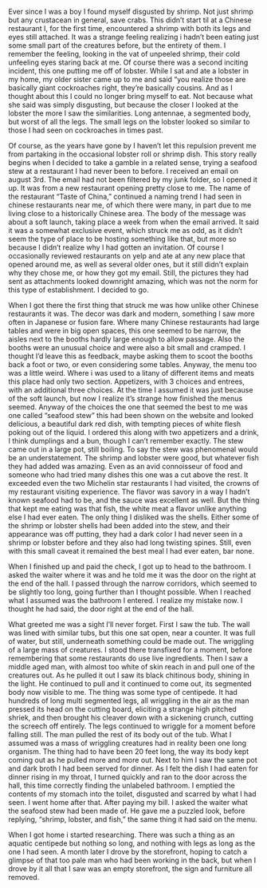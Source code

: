 Ever since I was a boy I found myself disgusted by shrimp.  Not just shrimp but any crustacean in general, save crabs. This didn’t start til at a Chinese restaurant I, for the first time, encountered a shrimp with both its legs and eyes still attached. It was a strange feeling realizing i hadn’t been eating just some small part of the creatures before, but the entirety of them. I remember the feeling, looking in the vat of unpeeled shrimp, their cold unfeeling eyes staring back at me. Of course there was a second inciting incident, this one putting me off of lobster. While I sat and ate a lobster in my home, my older sister came up to me and said “you realize those are basically giant cockroaches right, they’re basically cousins. And as I thought about this I could no longer bring myself to eat. Not because what she said was simply disgusting, but because the closer I looked at the lobster the more I saw the similarities. Long antennae, a segmented body, but worst of all the legs. The small legs on the lobster looked so similar to those I had seen on cockroaches in times past. 

Of course, as the years have gone by I haven’t let this repulsion prevent me from partaking in the occasional lobster roll or shrimp dish. This story really begins when I decided to take a gamble in a related sense, trying a seafood stew at a restaurant I had never been to before. 
I received an email on august 3rd. The email had not been filtered by my junk folder, so I opened it up. It was from a new restaurant opening pretty close to me. The name of the restaurant “Taste of China,” continued a naming trend I had seen in chinese restaurants near me, of which there were many, in part due to me living close to a historically Chinese area. The body of the message was about a soft launch, taking place a week from when the email arrived. It said it was a somewhat exclusive event, which struck me as odd, as it didn’t seem the type of place to be hosting something like that, but more so because I didn’t realize why I had gotten an invitation. Of course I occasionally reviewed restaurants on yelp and ate at any new place that opened around me, as well as several older ones, but it still didn’t explain why they chose me, or how they got my email. Still, the pictures they had sent as attachments looked downright amazing, which was not the norm for this type of establishment. I decided to go.

When I got there the first thing that struck me was how unlike other Chinese restaurants it was. The decor was dark and modern, something I saw more often in Japanese or fusion fare. Where many Chinese restaurants had large tables and were in big open spaces, this one seemed to be narrow, the aisles next to the booths hardly large enough to allow passage. Also the booths were an unusual choice and were also a bit small and cramped. I thought I’d leave this as feedback, maybe asking them to scoot the booths back a foot or two, or even considering some tables. Anyway, the menu too was a little weird. Where i was used to a litany of different items and meats this place had only two section. Appetizers, with 3 choices and entrees, with an additional three choices. At the time I assumed it was just because of the soft launch, but now I realize it’s strange how finished the menus seemed. Anyway of the choices the one that seemed the best to me was one called “seafood stew” this had been shown on the website and looked delicious, a beautiful dark red dish, with tempting pieces of white flesh poking out of the liquid. I ordered this along with two appetizers and a drink, I think dumplings and a bun, though I can’t remember exactly. The stew came out in a large pot, still boiling. To say the stew was phenomenal would be an understatement. The shrimp and lobster were good, but whatever fish they had added was amazing. Even as an avid connoisseur of food and someone who had tried many dishes this one was a cut above the rest. It exceeded even the two Michelin star restaurants I had visited, the crowns of my restaurant visiting experience. The flavor was savory in a way I hadn’t known seafood had to be, and the sauce was excellent as well. But the thing that kept me eating was that fish, the white meat a flavor unlike anything else I had ever eaten. The only thing I disliked was the shells. Either some of the shrimp or lobster shells had been added into the stew, and their appearance was off putting, they had a dark color I had never seen in a shrimp or lobster before and they also had long twisting spines. Still, even with this small caveat it remained the best meal I had ever eaten, bar none.

When I finished up and paid the check, I got up to head to the bathroom. I asked the waiter where it was and he told me it was the door on the right at the end of the hall. I passed through the narrow corridors, which seemed to be slightly too long, going further than I thought possible. When I reached what I assumed was the bathroom I entered. I realize my mistake now. I thought he had said, the door right at the end of the hall. 

What greeted me was a sight I’ll never forget. First I saw the tub. The wall was lined with similar tubs, but this one sat open, near a counter. It was full of water, but still, underneath something could be made out. The wriggling of a large mass of creatures. I stood there transfixed for a moment, before remembering that some restaurants do use live ingredients. Then I saw a middle aged man, with almost too white of skin reach in and pull one of the creatures out. As he pulled it out I saw its black chitinous body, shining in the light. He continued to pull and it continued to come out, its segmented body now visible to me. The thing was some type of centipede. It had hundreds of long multi segmented legs, all wriggling in the air as the man pressed its head on the cutting board, eliciting a strange high pitched shriek, and then brought his cleaver down with a sickening crunch, cutting the screech off entirely. The legs continued to wriggle for a moment before falling still. The man pulled the rest of its body out of the tub. What I assumed was a mass of wriggling creatures had in reality been one long organism. The thing had to have been 20 feet long, the way its body kept coming out as he pulled more and more out. Next to him I saw the same pot and dark broth I had been served for dinner. As I felt the dish I had eaten for dinner rising in my throat, I turned quickly and ran to the door across the hall, this time correctly finding the unlabeled bathroom. I emptied the contents of my stomach into the toilet, disgusted and scarred by what I had seen. I went home after that. After paying my bill. I asked the waiter what the seafood stew had been made of. He gave me a puzzled look, before replying, “shrimp, lobster, and fish,” the same thing it had said on the menu.

When I got home i started researching. There was such a thing as an aquatic centipede but nothing so long, and nothing with legs as long as the one I had seen. A month later I drove by the storefront, hoping to catch a glimpse of that too pale man who had been working in the back, but when I drove by it all that I saw was an empty storefront, the sign and furniture all removed.